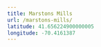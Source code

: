 ```yaml
---
title: Marstons Mills
url: /marstons-mills/
latitude: 41.656224900000005
longitude: -70.4161387
---
```

